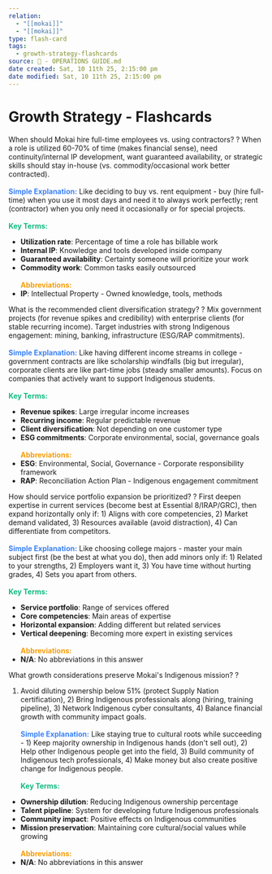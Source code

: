 ```yaml
---
relation:
  - "[[mokai]]"
  - "[[mokai]]"
type: flash-card
tags:
  - growth-strategy-flashcards
source: 📘 - OPERATIONS GUIDE.md
date created: Sat, 10 11th 25, 2:15:00 pm
date modified: Sat, 10 11th 25, 2:15:00 pm
---
```


# Growth Strategy - Flashcards

When should Mokai hire full-time employees vs. using contractors?
?
When a role is utilized 60-70% of time (makes financial sense), need continuity/internal IP development, want guaranteed availability, or strategic skills should stay in-house (vs. commodity/occasional work better contracted).
<br><br><span style="color: #3b82f6;">**Simple Explanation:**</span> Like deciding to buy vs. rent equipment - buy (hire full-time) when you use it most days and need it to always work perfectly; rent (contractor) when you only need it occasionally or for special projects.
<br><br><span style="color: #10b981;">**Key Terms:**</span>
- **Utilization rate**: Percentage of time a role has billable work
- **Internal IP**: Knowledge and tools developed inside company
- **Guaranteed availability**: Certainty someone will prioritize your work
- **Commodity work**: Common tasks easily outsourced
<br><br><span style="color: #f59e0b;">**Abbreviations:**</span>
- **IP**: Intellectual Property - Owned knowledge, tools, methods

What is the recommended client diversification strategy?
?
Mix government projects (for revenue spikes and credibility) with enterprise clients (for stable recurring income). Target industries with strong Indigenous engagement: mining, banking, infrastructure (ESG/RAP commitments).
<br><br><span style="color: #3b82f6;">**Simple Explanation:**</span> Like having different income streams in college - government contracts are like scholarship windfalls (big but irregular), corporate clients are like part-time jobs (steady smaller amounts). Focus on companies that actively want to support Indigenous students.
<br><br><span style="color: #10b981;">**Key Terms:**</span>
- **Revenue spikes**: Large irregular income increases
- **Recurring income**: Regular predictable revenue
- **Client diversification**: Not depending on one customer type
- **ESG commitments**: Corporate environmental, social, governance goals
<br><br><span style="color: #f59e0b;">**Abbreviations:**</span>
- **ESG**: Environmental, Social, Governance - Corporate responsibility framework
- **RAP**: Reconciliation Action Plan - Indigenous engagement commitment

How should service portfolio expansion be prioritized?
?
First deepen expertise in current services (become best at Essential 8/IRAP/GRC), then expand horizontally only if: 1) Aligns with core competencies, 2) Market demand validated, 3) Resources available (avoid distraction), 4) Can differentiate from competitors.
<br><br><span style="color: #3b82f6;">**Simple Explanation:**</span> Like choosing college majors - master your main subject first (be the best at what you do), then add minors only if: 1) Related to your strengths, 2) Employers want it, 3) You have time without hurting grades, 4) Sets you apart from others.
<br><br><span style="color: #10b981;">**Key Terms:**</span>
- **Service portfolio**: Range of services offered
- **Core competencies**: Main areas of expertise
- **Horizontal expansion**: Adding different but related services
- **Vertical deepening**: Becoming more expert in existing services
<br><br><span style="color: #f59e0b;">**Abbreviations:**</span>
- **N/A**: No abbreviations in this answer

What growth considerations preserve Mokai's Indigenous mission?
?
1) Avoid diluting ownership below 51% (protect Supply Nation certification), 2) Bring Indigenous professionals along (hiring, training pipeline), 3) Network Indigenous cyber consultants, 4) Balance financial growth with community impact goals.
<br><br><span style="color: #3b82f6;">**Simple Explanation:**</span> Like staying true to cultural roots while succeeding - 1) Keep majority ownership in Indigenous hands (don't sell out), 2) Help other Indigenous people get into the field, 3) Build community of Indigenous tech professionals, 4) Make money but also create positive change for Indigenous people.
<br><br><span style="color: #10b981;">**Key Terms:**</span>
- **Ownership dilution**: Reducing Indigenous ownership percentage
- **Talent pipeline**: System for developing future Indigenous professionals
- **Community impact**: Positive effects on Indigenous communities
- **Mission preservation**: Maintaining core cultural/social values while growing
<br><br><span style="color: #f59e0b;">**Abbreviations:**</span>
- **N/A**: No abbreviations in this answer
